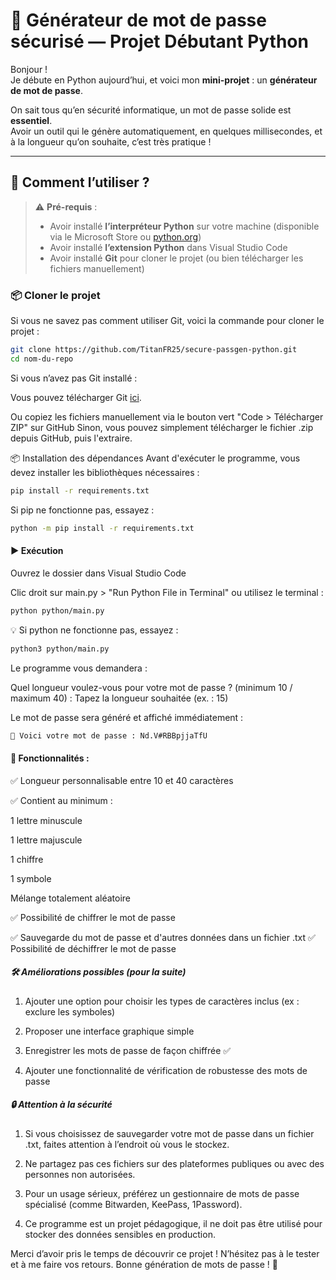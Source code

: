 # 🔐 Générateur de mot de passe sécurisé — Projet Débutant Python

Bonjour !  
Je débute en Python aujourd’hui, et voici mon **mini-projet** : un **générateur de mot de passe**.

On sait tous qu’en sécurité informatique, un mot de passe solide est **essentiel**.  
Avoir un outil qui le génère automatiquement, en quelques millisecondes, et à la longueur qu’on souhaite, c’est très pratique !

---

## 🚀 Comment l’utiliser ?

> ⚠️ **Pré-requis** :  
> - Avoir installé **l’interpréteur Python** sur votre machine (disponible via le Microsoft Store ou [python.org](https://www.python.org/))  
> - Avoir installé **l’extension Python** dans Visual Studio Code  
> - Avoir installé **Git** pour cloner le projet (ou bien télécharger les fichiers manuellement)

### 📦 Cloner le projet

Si vous ne savez pas comment utiliser Git, voici la commande pour cloner le projet :

```bash
git clone https://github.com/TitanFR25/secure-passgen-python.git
cd nom-du-repo
```
Si vous n’avez pas Git installé :

Vous pouvez télécharger Git [ici](https://git-scm.com/downloads).


Ou copiez les fichiers manuellement via le bouton vert "Code > Télécharger ZIP" sur GitHub
Sinon, vous pouvez simplement télécharger le fichier .zip depuis GitHub, puis l'extraire.

📦 Installation des dépendances
Avant d'exécuter le programme, vous devez installer les bibliothèques nécessaires :

```bash
pip install -r requirements.txt
```
Si pip ne fonctionne pas, essayez :
```bash
python -m pip install -r requirements.txt
```

#### ▶️ Exécution
Ouvrez le dossier dans Visual Studio Code

Clic droit sur main.py > "Run Python File in Terminal"
ou utilisez le terminal :

```bash
python python/main.py
```
💡 Si python ne fonctionne pas, essayez :
```bash
python3 python/main.py
```

Le programme vous demandera :

Quel longueur voulez-vous pour votre mot de passe ? (minimum 10 / maximum 40) :
Tapez la longueur souhaitée (ex. : 15)

Le mot de passe sera généré et affiché immédiatement :

```bash
🔐 Voici votre mot de passe : Nd.V#RBBpjjaTfU 
```
#### 🎯 Fonctionnalités :
✅ Longueur personnalisable entre 10 et 40 caractères

✅ Contient au minimum :

1 lettre minuscule

1 lettre majuscule

1 chiffre

1 symbole

Mélange totalement aléatoire

✅ Possibilité de chiffrer le mot de passe

✅ Sauvegarde du mot de passe et d'autres données dans un fichier .txt
✅ Possibilité de déchiffrer le mot de passe 

##### 🛠️ Améliorations possibles (pour la suite)

1. Ajouter une option pour choisir les types de caractères inclus (ex : exclure les symboles)

2. Proposer une interface graphique simple

3. Enregistrer les mots de passe de façon chiffrée ✅

4. Ajouter une fonctionnalité de vérification de robustesse des mots de passe

##### 🔒 Attention à la sécurité

1. Si vous choisissez de sauvegarder votre mot de passe dans un fichier .txt, faites attention à l’endroit où vous le stockez.

2. Ne partagez pas ces fichiers sur des plateformes publiques ou avec des personnes non autorisées.

3. Pour un usage sérieux, préférez un gestionnaire de mots de passe spécialisé (comme Bitwarden, KeePass, 1Password).

4. Ce programme est un projet pédagogique, il ne doit pas être utilisé pour stocker des données sensibles en production.

Merci d’avoir pris le temps de découvrir ce projet !
N’hésitez pas à le tester et à me faire vos retours.
Bonne génération de mots de passe ! 🔐
